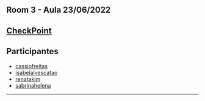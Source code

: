 ## Room 3 - Aula 23/06/2022
## [CheckPoint](./Aula15Atividade1)
## Participantes
- [cassiofreitas](https://github.com/cassiofreitas)
- [isabelalvescatao](https://github.com/isabelalvescatao)
- [renatakim](https://github.com/renatakim)
- [sabrinahelena](https://github.com/sabrinahelena)

------------------------------

